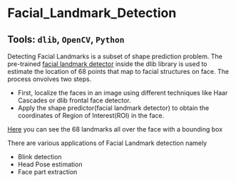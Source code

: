 # Facial_Landmark_Detection
## Tools: `dlib`, `OpenCV`, `Python`

Detecting Facial Landmarks is a subset of shape prediction problem. The pre-trained [facial landmark detector](https://github.com/raghu826/Facial_Landmark_Detection/blob/main/shape_predictor_68_face_landmarks.dat) inside the dlib library is used to estimate the location of 68 points that map to facial structures on face.
The process onvolves two steps.
- First, localize the faces in an image using different techniques like Haar Cascades or dlib frontal face detector.
- Apply the shape predictor(facial landmark detector)  to obtain the coordinates of Region of Interest(ROI) in the face.

[Here](https://github.com/raghu826/Facial_Landmark_Detection/blob/main/images/image_output.JPG) you can see the 68 landmarks all over the face with a bounding box

There are various applications of Facial Landmark detection namely
- Blink detection
- Head Pose estimation
- Face part extraction



